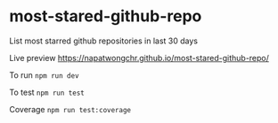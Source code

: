 # most-stared-github-repo

List most starred github repositories in last 30 days

Live preview
https://napatwongchr.github.io/most-stared-github-repo/

To run
`npm run dev`

To test
`npm run test`

Coverage
`npm run test:coverage`
